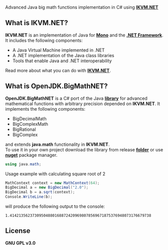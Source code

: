 Advanced Java big math functions implementation in C# using [**IKVM.NET**](http://www.ikvm.net/)

## What is IKVM.NET?
**IKVM.NET** is an implementation of Java for [**Mono**](https://www.mono-project.com/) and the [**.NET Framework**](https://dotnet.microsoft.com/). It includes the following components:
* A Java Virtual Machine implemented in .NET  
* A .NET implementation of the Java class libraries  
* Tools that enable Java and .NET interoperability  

Read more about what you can do with [**IKVM.NET**](http://www.ikvm.net/uses.html).

## What is OpenJDK.BigMathNET?
**OpenJDK.BigMathNET** is a C# port of the Java [**library**](https://github.com/eobermuhlner/big-math) for advanced mathematical functions with arbitrary precision depended on **IKVM.NET**. It implements the following components:
* BigDecimalMath  
* BigComplexMath  
* BigRational  
* BigComplex  

and extends **java.math** functionality in **IKVM.NET**.  
To use it in your own project download the library from release [**folder**](https://github.com/asiryan/OpenJDK.BigMathNET/tree/master/release) or use [**nuget**](https://www.nuget.org/packages/OpenJDK.BigMathNET/) package manager.  
```c#
using java.math;
```
Usage example with calculating square root of 2
```c#
MathContext context = new MathContext(64);
BigDecimal a = new BigDecimal("2.0");
BigDecimal b = a.sqrt(context);
Console.WriteLine(b);
```
will produce the following output to the console:
```
1.414213562373095048801688724209698078569671875376948073176679738
```

## License
**GNU GPL v3.0**
